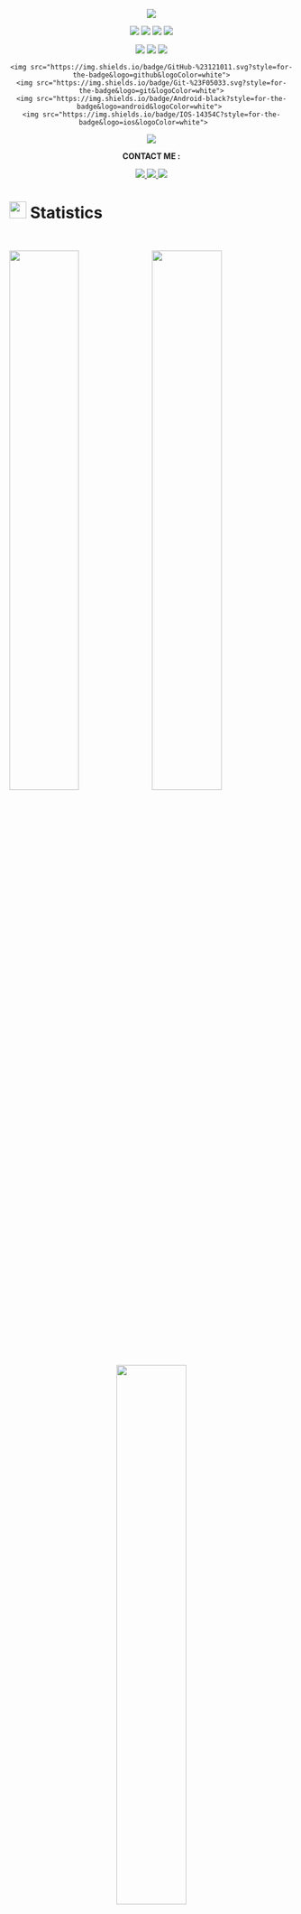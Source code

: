<p align="center">
    <a href="https://github.com/DenverCoder1/readme-typing-svg"><img src="https://readme-typing-svg.herokuapp.com?lines=Hi,+I'm+DakrNinja'.;I+love+open-source.;I+love+contributing.;I+love+learning.;I+love+spreading+knowledge.;And+some+day+I'll be king of the Pirates&center=true&width=500&height=50"></a>
  <p>
  <div align="center">
    <img src="https://img.shields.io/badge/Dart-14354C?style=for-the-badge&logo=dart&logoColor=white">
    <img src="https://img.shields.io/badge/JavaScript-000000.svg?style=for-the-badge&logo=javascript&logoColor=F7E017">
    <img src="https://img.shields.io/badge/C%2B%2B-00599C?style=for-the-badge&logo=c%2B%2B&logoColor=white">
    <img src="https://img.shields.io/badge/Typescript-14354C.svg?style=for-the-badge&logo=Typescript&logoColor=white">
  </div>
  </p>
  
  <p>
  <div align="center">
    <img src="https://img.shields.io/badge/Flutter-20232A?style=for-the-badge&logo=flutter&logoColor=61DAFB">
    <img src="https://img.shields.io/badge/Express.js-404D59?style=for-the-badge">
    <img src="https://img.shields.io/badge/Node.js-43853D?style=for-the-badge&logo=node.js&logoColor=white">
    
    <img src="https://img.shields.io/badge/GitHub-%23121011.svg?style=for-the-badge&logo=github&logoColor=white">
    <img src="https://img.shields.io/badge/Git-%23F05033.svg?style=for-the-badge&logo=git&logoColor=white">
    <img src="https://img.shields.io/badge/Android-black?style=for-the-badge&logo=android&logoColor=white">	
    <img src="https://img.shields.io/badge/IOS-14354C?style=for-the-badge&logo=ios&logoColor=white">	
  </div>
  </p>
  
  <p>
  <div align="center">
    <img src="https://img.shields.io/badge/MySQL-00000F?style=for-the-badge&logo=mysql&logoColor=white">
  </div>
  </p>
  
  <p align="center"><b>CONTACT ME : </b></p>
  <p>
  <div align="center">
      <a href="https://www.instagram.com/animesh_shukla1/" rel="nofollow">
        <img src="https://img.shields.io/badge/Instagram-833AB4?style=for-the-badge&logo=instagram&logoColor=white">
      </a>
      <a href="https://www.linkedin.com/in/animesh-shukla-356934231/" rel="nofollow">
        <img src="https://img.shields.io/badge/Linkedin-0a66c2?style=for-the-badge&logo=linkedin&logoColor=white">
      </a>
      <a href="https://twitter.com/animesh30173340" rel="nofollow">
        <img src="https://img.shields.io/badge/Twitter-14171A?style=for-the-badge&logo=twitter&logoColor=white">
      </a>
  </div>
  </p>
  
  # <img src="https://media4.giphy.com/media/MIGbtLZoVjbl0bYbAd/giphy.gif?cid=ecf05e472t2h0i8d7dcjaoau9iqtchhr899hxmpxzzgc7lyw&rid=giphy.gif" width="30"> Statistics
  
  <br/>
  <p align="left">
      <img width="49.5%" src="https://github-readme-stats.vercel.app/api?username=DarkNinja15&show_icons=true&include_all_commits=true&theme=radical&hide_border=true&count_private=true">
      <img width="49.5%" src="https://github-readme-streak-stats.herokuapp.com/?user=DarkNinja15&theme=radical&hide_border=true">		  
    </a>
  </p>
  <br>
  
  <p align="center">
      <img width="49.5%" src="https://github-readme-stats.vercel.app/api/top-langs/?layout=compact&theme=radical&include_all_commits=true&bg_color=282828&count_private=true&username=DarkNinja15&hide_border=true">
    </a>
  </p>
  
  ## <img src="https://media1.giphy.com/media/Q8PQ1KuarrYucCMVTJ/giphy.gif?cid=ecf05e47odgm8bs8cmb8cf1ijmfzqaeeu9fzmx6nbcv06ky2&rid=giphy.gif" width="30">Open Source Programs Contributed
   
  <table>
  <tr>
   <td align="center">
  <a href="https://ssoc.devfolio.co/"><img src="https://user-images.githubusercontent.com/72400676/182021806-e7439fdd-8f9b-46a6-a1da-0bf731bbe379.png" width=100px height=100px /><br /><sub><b>Social Summer Of Code 2022</b></sub></a>
   </td>
   </tr>
  </table>
  
  ## HacktoberFest 2022 Badges
  
  [![@evilshadow's Holopin board](https://www.holopin.me/evilshadow)](https://www.holopin.io/@evilshadow#badges)
  
  ## <img src="https://user-images.githubusercontent.com/82110564/189553856-2e7f8f30-80b4-484f-bfaa-9e5eb10f24e5.gif" width="30">About Me!!
  - 👋 Hi, I’m @DarkNinja15
  - 👀 I’m interested in competitive programming,app development and problem solving.
  - 🌱 I’m currently studying Computer Science Engineering in Indian Institute of Information Technology Bhagalpur
  - 💞️ I’m looking to collaborate on open source projects
  - 📫 Reach me at animeshshukla1518@gmail.com
  
  
